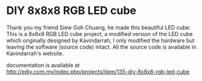 # DIY 8x8x8 RGB LED cube

Thank you my friend Siew Goh Chuang, he made this beautiful LED cube:  This is a 8x8x8 RGB LED cube project, a modified version of the LED cube which originally designed by Kavindarrah, I only modified the hardware but leaving the software (source code) intact. All the source code is available in Kavindarrah's website.

documentation is available at  http://ediy.com.my/index.php/projects/item/135-diy-8x8x8-rgb-led-cube
